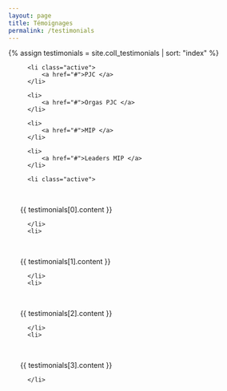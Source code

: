 ```yaml
---
layout: page
title: Témoignages
permalink: /testimonials
---
```

{% assign testimonials = site.coll_testimonials | sort: "index" %}


<ul class="tab" data-tab="47e7fac6-28a7-4470-a67b-1e7406c42f73" data-name="temoignages">
  
      <li class="active">
          <a href="#">PJC </a>
      </li>
  
      <li>
          <a href="#">Orgas PJC </a>
      </li>
  
      <li>
          <a href="#">MIP </a>
      </li>
  
      <li>
          <a href="#">Leaders MIP </a>
      </li>
  
</ul>
<ul class="tab-content" id="47e7fac6-28a7-4470-a67b-1e7406c42f73" data-name="temoignages">
  
      <li class="active">
<br/>

{{ testimonials[0].content }}

      </li>
      <li>
<br/>

{{ testimonials[1].content }}

      </li>
      <li>
<br/>

{{ testimonials[2].content }}

      </li>
      <li>
<br/>

{{ testimonials[3].content }}

      </li>
</ul>
